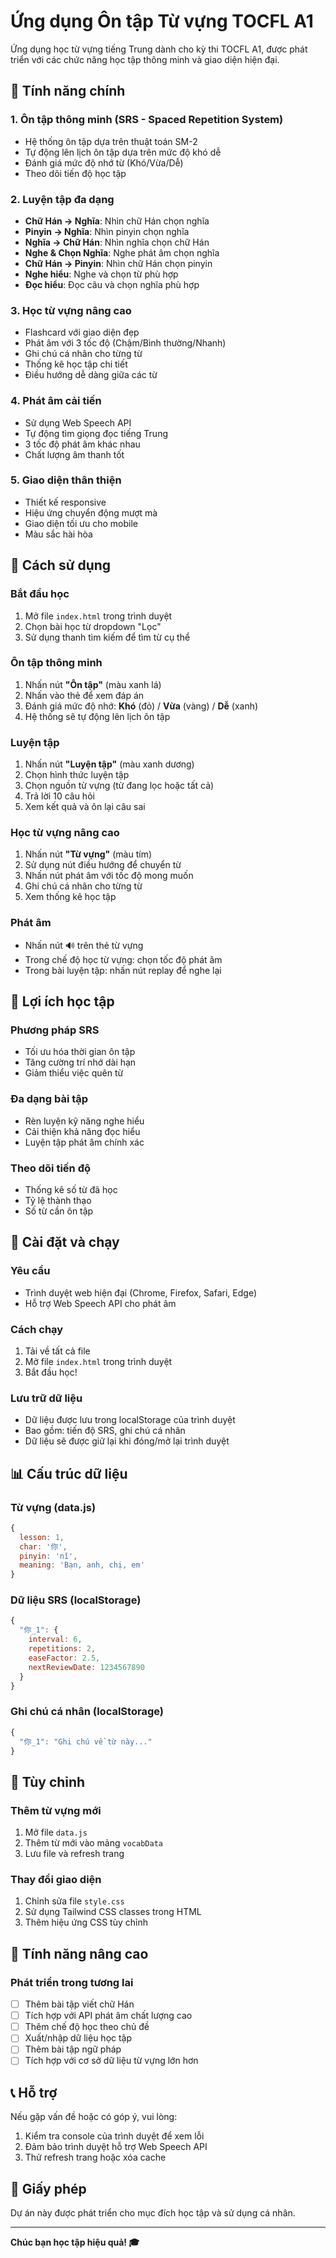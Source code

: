 # Ứng dụng Ôn tập Từ vựng TOCFL A1

Ứng dụng học từ vựng tiếng Trung dành cho kỳ thi TOCFL A1, được phát triển với các chức năng học tập thông minh và giao diện hiện đại.

## 🚀 Tính năng chính

### 1. **Ôn tập thông minh (SRS - Spaced Repetition System)**
- Hệ thống ôn tập dựa trên thuật toán SM-2
- Tự động lên lịch ôn tập dựa trên mức độ khó dễ
- Đánh giá mức độ nhớ từ (Khó/Vừa/Dễ)
- Theo dõi tiến độ học tập

### 2. **Luyện tập đa dạng**
- **Chữ Hán → Nghĩa**: Nhìn chữ Hán chọn nghĩa
- **Pinyin → Nghĩa**: Nhìn pinyin chọn nghĩa
- **Nghĩa → Chữ Hán**: Nhìn nghĩa chọn chữ Hán
- **Nghe & Chọn Nghĩa**: Nghe phát âm chọn nghĩa
- **Chữ Hán → Pinyin**: Nhìn chữ Hán chọn pinyin
- **Nghe hiểu**: Nghe và chọn từ phù hợp
- **Đọc hiểu**: Đọc câu và chọn nghĩa phù hợp

### 3. **Học từ vựng nâng cao**
- Flashcard với giao diện đẹp
- Phát âm với 3 tốc độ (Chậm/Bình thường/Nhanh)
- Ghi chú cá nhân cho từng từ
- Thống kê học tập chi tiết
- Điều hướng dễ dàng giữa các từ

### 4. **Phát âm cải tiến**
- Sử dụng Web Speech API
- Tự động tìm giọng đọc tiếng Trung
- 3 tốc độ phát âm khác nhau
- Chất lượng âm thanh tốt

### 5. **Giao diện thân thiện**
- Thiết kế responsive
- Hiệu ứng chuyển động mượt mà
- Giao diện tối ưu cho mobile
- Màu sắc hài hòa

## 📱 Cách sử dụng

### Bắt đầu học
1. Mở file `index.html` trong trình duyệt
2. Chọn bài học từ dropdown "Lọc"
3. Sử dụng thanh tìm kiếm để tìm từ cụ thể

### Ôn tập thông minh
1. Nhấn nút **"Ôn tập"** (màu xanh lá)
2. Nhấn vào thẻ để xem đáp án
3. Đánh giá mức độ nhớ: **Khó** (đỏ) / **Vừa** (vàng) / **Dễ** (xanh)
4. Hệ thống sẽ tự động lên lịch ôn tập

### Luyện tập
1. Nhấn nút **"Luyện tập"** (màu xanh dương)
2. Chọn hình thức luyện tập
3. Chọn nguồn từ vựng (từ đang lọc hoặc tất cả)
4. Trả lời 10 câu hỏi
5. Xem kết quả và ôn lại câu sai

### Học từ vựng nâng cao
1. Nhấn nút **"Từ vựng"** (màu tím)
2. Sử dụng nút điều hướng để chuyển từ
3. Nhấn nút phát âm với tốc độ mong muốn
4. Ghi chú cá nhân cho từng từ
5. Xem thống kê học tập

### Phát âm
- Nhấn nút 🔊 trên thẻ từ vựng
- Trong chế độ học từ vựng: chọn tốc độ phát âm
- Trong bài luyện tập: nhấn nút replay để nghe lại

## 🎯 Lợi ích học tập

### Phương pháp SRS
- Tối ưu hóa thời gian ôn tập
- Tăng cường trí nhớ dài hạn
- Giảm thiểu việc quên từ

### Đa dạng bài tập
- Rèn luyện kỹ năng nghe hiểu
- Cải thiện khả năng đọc hiểu
- Luyện tập phát âm chính xác

### Theo dõi tiến độ
- Thống kê số từ đã học
- Tỷ lệ thành thạo
- Số từ cần ôn tập

## 🔧 Cài đặt và chạy

### Yêu cầu
- Trình duyệt web hiện đại (Chrome, Firefox, Safari, Edge)
- Hỗ trợ Web Speech API cho phát âm

### Cách chạy
1. Tải về tất cả file
2. Mở file `index.html` trong trình duyệt
3. Bắt đầu học!

### Lưu trữ dữ liệu
- Dữ liệu được lưu trong localStorage của trình duyệt
- Bao gồm: tiến độ SRS, ghi chú cá nhân
- Dữ liệu sẽ được giữ lại khi đóng/mở lại trình duyệt

## 📊 Cấu trúc dữ liệu

### Từ vựng (data.js)
```javascript
{
  lesson: 1,
  char: '你',
  pinyin: 'nǐ',
  meaning: 'Bạn, anh, chị, em'
}
```

### Dữ liệu SRS (localStorage)
```javascript
{
  "你_1": {
    interval: 6,
    repetitions: 2,
    easeFactor: 2.5,
    nextReviewDate: 1234567890
  }
}
```

### Ghi chú cá nhân (localStorage)
```javascript
{
  "你_1": "Ghi chú về từ này..."
}
```

## 🎨 Tùy chỉnh

### Thêm từ vựng mới
1. Mở file `data.js`
2. Thêm từ mới vào mảng `vocabData`
3. Lưu file và refresh trang

### Thay đổi giao diện
1. Chỉnh sửa file `style.css`
2. Sử dụng Tailwind CSS classes trong HTML
3. Thêm hiệu ứng CSS tùy chỉnh

## 🚀 Tính năng nâng cao

### Phát triển trong tương lai
- [ ] Thêm bài tập viết chữ Hán
- [ ] Tích hợp với API phát âm chất lượng cao
- [ ] Thêm chế độ học theo chủ đề
- [ ] Xuất/nhập dữ liệu học tập
- [ ] Thêm bài tập ngữ pháp
- [ ] Tích hợp với cơ sở dữ liệu từ vựng lớn hơn

## 📞 Hỗ trợ

Nếu gặp vấn đề hoặc có góp ý, vui lòng:
1. Kiểm tra console của trình duyệt để xem lỗi
2. Đảm bảo trình duyệt hỗ trợ Web Speech API
3. Thử refresh trang hoặc xóa cache

## 📄 Giấy phép

Dự án này được phát triển cho mục đích học tập và sử dụng cá nhân.

---

**Chúc bạn học tập hiệu quả! 🎓** 